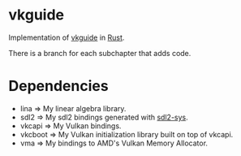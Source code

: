 # vkguide
Implementation of [vkguide](https://vkguide.dev) in [Rust](https://rust-lang.org).

There is a branch for each subchapter that adds code.

# Dependencies
 - lina => My linear algebra library.
 - sdl2 => My sdl2 bindings generated with [sdl2-sys](https://github.com/Rust-SDL2/rust-sdl2/tree/master/sdl2-sys).
 - vkcapi => My Vulkan bindings.
 - vkcboot => My Vulkan initialization library built on top of vkcapi.
 - vma => My bindings to AMD's Vulkan Memory Allocator.